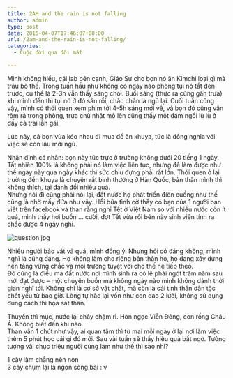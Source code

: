 ```yaml
---
title: 2AM and the rain is not falling
author: admin
type: post
date: 2015-04-07T17:46:07+00:00
url: /2am-and-the-rain-is-not-falling/
categories:
  - Cuộc đời qua đôi mắt

---
```

Mình không hiểu, cái lab bên cạnh, Giáo Sư cho bọn nó ăn Kimchi loại gì mà trâu bò thế. Trong tuần hầu như không có ngày nào phòng tụi nó tắt đèn trước, cụ thể là 2-3h vẫn thấy sáng chói. Buổi sáng (thực ra cũng gần trưa) khi mình đến thì tụi nó ở đó sẵn rồi, chắc chắn là ngủ lại. Cuối tuần cũng vậy, mình có thói quen xem phim tới 4-5h sáng mới về, và bọn đó cũng vẫn rôm rả trong phòng, trưa chủ nhật mò lên cũng thấy một đám ngồi lù lù ở đấy cả trai lẫn gái.

Lúc nãy, cả bọn vừa kéo nhau đi mua đồ ăn khuya, tức là đồng nghĩa với việc sẽ còn lâu mới ngủ.

Nhận định cá nhân: bọn này túc trực ở trường không dưới 20 tiếng 1 ngày. Tất nhiên 100% là không phải nó làm việc liên tục, nhưng để làm được như thế ngày này qua ngày khác thì sức chịu đựng phải rất lớn. Thói quen ở lại trường đến khuya là chuyện rất bình thường ở Hàn Quốc, bản thân mình thì không thích, tại đánh đổi nhiều quá.  
Nhưng nói đi cũng phải nói lại, đất nước họ phát triển điên cuồng như thế cũng là nhờ mấy đứa như vậy. Hồi bữa tình cờ thấy có bạn của 1 người bạn viết trên facebook và than rằng nghỉ Tết ở Việt Nam so với nhiều nước còn ít quá, mình thấy hơi buồn &#8230; cười, đợt Tết vừa rồi bên này sinh viên tính ra chắc được 4 ngày nghỉ.


![question.jpg](/wp-content/uploads/2015/04/question.jpg)


Nhiều người bảo vất vả quá, mình đồng ý. Nhưng hỏi có đáng không, mình nghĩ là cũng đáng. Họ không làm cho riêng bản thân họ, họ đang xây dựng nền tảng vững chắc và môi trường tuyệt vời cho thế hệ tiếp theo.  
Đó cũng là điều mà đất nước nơi mình sinh ra có lẽ phải ngót trăm năm sau mới đạt được &#8211; một chuyện buồn mà không ngày nào mình không dành thời gian nghĩ tới. Không chỉ là cơ sở vật chất, mà còn là cái tinh thần dân tộc chết yểu từ bao giờ. Lòng tự hào lại vốn như con dao 2 lưỡi, không sử dụng đúng cách thì họa sát thân.

Thuyền thì mục, nước lại chảy chậm rì. Hòn ngọc Viễn Đông, con rồng Châu Á. Không biết đến khi nào.  
Than vãn 1 chút như vậy, ai quan tâm thì từ mai mỗi ngày ở lại nơi làm việc thêm 5 phút học cái gì đó mới. Sau vài tuần sẽ thấy hiệu quả bất ngờ. Tưởng tượng vài chục triệu người cùng làm như thế thì sao nhỉ?

1 cây làm chẳng nên non  
3 cây chụm lại là ngon sòng bài : v
